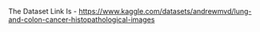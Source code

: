 The Dataset Link Is - https://www.kaggle.com/datasets/andrewmvd/lung-and-colon-cancer-histopathological-images
